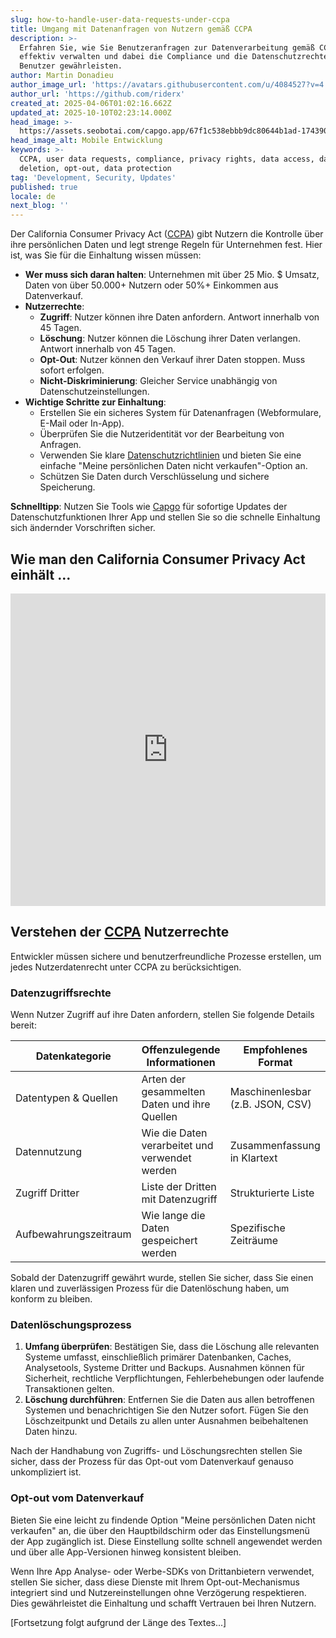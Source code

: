 ```yaml
---
slug: how-to-handle-user-data-requests-under-ccpa
title: Umgang mit Datenanfragen von Nutzern gemäß CCPA
description: >-
  Erfahren Sie, wie Sie Benutzeranfragen zur Datenverarbeitung gemäß CCPA
  effektiv verwalten und dabei die Compliance und die Datenschutzrechte der
  Benutzer gewährleisten.
author: Martin Donadieu
author_image_url: 'https://avatars.githubusercontent.com/u/4084527?v=4'
author_url: 'https://github.com/riderx'
created_at: 2025-04-06T01:02:16.662Z
updated_at: 2025-10-10T02:23:14.000Z
head_image: >-
  https://assets.seobotai.com/capgo.app/67f1c538ebbb9dc80644b1ad-1743901348104.jpg
head_image_alt: Mobile Entwicklung
keywords: >-
  CCPA, user data requests, compliance, privacy rights, data access, data
  deletion, opt-out, data protection
tag: 'Development, Security, Updates'
published: true
locale: de
next_blog: ''
---
```

Der California Consumer Privacy Act ([CCPA](https://en.wikipedia.org/wiki/California_Consumer_Privacy_Act)) gibt Nutzern die Kontrolle über ihre persönlichen Daten und legt strenge Regeln für Unternehmen fest. Hier ist, was Sie für die Einhaltung wissen müssen:

-   **Wer muss sich daran halten**: Unternehmen mit über 25 Mio. $ Umsatz, Daten von über 50.000+ Nutzern oder 50%+ Einkommen aus Datenverkauf.
-   **Nutzerrechte**:
    -   **Zugriff**: Nutzer können ihre Daten anfordern. Antwort innerhalb von 45 Tagen.
    -   **Löschung**: Nutzer können die Löschung ihrer Daten verlangen. Antwort innerhalb von 45 Tagen.
    -   **Opt-Out**: Nutzer können den Verkauf ihrer Daten stoppen. Muss sofort erfolgen.
    -   **Nicht-Diskriminierung**: Gleicher Service unabhängig von Datenschutzeinstellungen.
-   **Wichtige Schritte zur Einhaltung**:
    -   Erstellen Sie ein sicheres System für Datenanfragen (Webformulare, E-Mail oder In-App).
    -   Überprüfen Sie die Nutzeridentität vor der Bearbeitung von Anfragen.
    -   Verwenden Sie klare [Datenschutzrichtlinien](https://capgo.app/dp/) und bieten Sie eine einfache "Meine persönlichen Daten nicht verkaufen"-Option an.
    -   Schützen Sie Daten durch Verschlüsselung und sichere Speicherung.

**Schnelltipp**: Nutzen Sie Tools wie [Capgo](https://capgo.app/) für sofortige Updates der Datenschutzfunktionen Ihrer App und stellen Sie so die schnelle Einhaltung sich ändernder Vorschriften sicher.

## Wie man den California Consumer Privacy Act einhält ...

<iframe src="https://www.youtube.com/embed/8NY0qFaVWwo" aria-label="YouTube video player" frameborder="0" allow="accelerometer; autoplay; clipboard-write; encrypted-media; gyroscope; picture-in-picture; web-share" referrerpolicy="strict-origin-when-cross-origin" style="width: 100%; height: 500px;" allowfullscreen></iframe>

## Verstehen der [CCPA](https://en.wikipedia.org/wiki/California_Consumer_Privacy_Act) Nutzerrechte

Entwickler müssen sichere und benutzerfreundliche Prozesse erstellen, um jedes Nutzerdatenrecht unter CCPA zu berücksichtigen.

### Datenzugriffsrechte

Wenn Nutzer Zugriff auf ihre Daten anfordern, stellen Sie folgende Details bereit:

| **Datenkategorie** | **Offenzulegende Informationen** | **Empfohlenes Format** |
| --- | --- | --- |
| Datentypen & Quellen | Arten der gesammelten Daten und ihre Quellen | Maschinenlesbar (z.B. JSON, CSV) |
| Datennutzung | Wie die Daten verarbeitet und verwendet werden | Zusammenfassung in Klartext |
| Zugriff Dritter | Liste der Dritten mit Datenzugriff | Strukturierte Liste |
| Aufbewahrungszeitraum | Wie lange die Daten gespeichert werden | Spezifische Zeiträume |

Sobald der Datenzugriff gewährt wurde, stellen Sie sicher, dass Sie einen klaren und zuverlässigen Prozess für die Datenlöschung haben, um konform zu bleiben.

### Datenlöschungsprozess

1. **Umfang überprüfen**: Bestätigen Sie, dass die Löschung alle relevanten Systeme umfasst, einschließlich primärer Datenbanken, Caches, Analysetools, Systeme Dritter und Backups. Ausnahmen können für Sicherheit, rechtliche Verpflichtungen, Fehlerbehebungen oder laufende Transaktionen gelten.
2. **Löschung durchführen**: Entfernen Sie die Daten aus allen betroffenen Systemen und benachrichtigen Sie den Nutzer sofort. Fügen Sie den Löschzeitpunkt und Details zu allen unter Ausnahmen beibehaltenen Daten hinzu.

Nach der Handhabung von Zugriffs- und Löschungsrechten stellen Sie sicher, dass der Prozess für das Opt-out vom Datenverkauf genauso unkompliziert ist.

### Opt-out vom Datenverkauf

Bieten Sie eine leicht zu findende Option "Meine persönlichen Daten nicht verkaufen" an, die über den Hauptbildschirm oder das Einstellungsmenü der App zugänglich ist. Diese Einstellung sollte schnell angewendet werden und über alle App-Versionen hinweg konsistent bleiben.

Wenn Ihre App Analyse- oder Werbe-SDKs von Drittanbietern verwendet, stellen Sie sicher, dass diese Dienste mit Ihrem Opt-out-Mechanismus integriert sind und Nutzereinstellungen ohne Verzögerung respektieren. Dies gewährleistet die Einhaltung und schafft Vertrauen bei Ihren Nutzern.

[Fortsetzung folgt aufgrund der Länge des Textes...]
